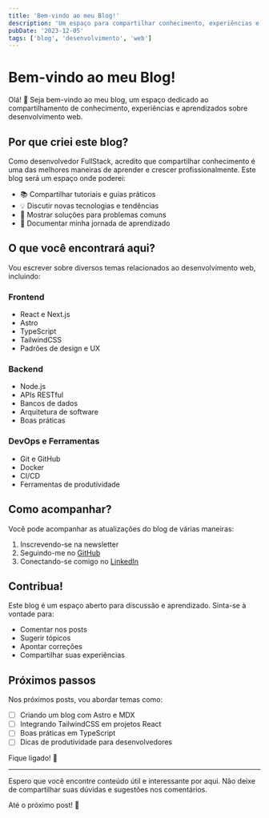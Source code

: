 ```yaml
---
title: 'Bem-vindo ao meu Blog!'
description: 'Um espaço para compartilhar conhecimento, experiências e aprendizados sobre desenvolvimento web.'
pubDate: '2023-12-05'
tags: ['blog', 'desenvolvimento', 'web']
---
```


# Bem-vindo ao meu Blog!

Olá! 👋 Seja bem-vindo ao meu blog, um espaço dedicado ao compartilhamento de conhecimento, experiências e aprendizados sobre desenvolvimento web.

## Por que criei este blog?

Como desenvolvedor FullStack, acredito que compartilhar conhecimento é uma das melhores maneiras de aprender e crescer profissionalmente. Este blog será um espaço onde poderei:

- 📚 Compartilhar tutoriais e guias práticos
- 💡 Discutir novas tecnologias e tendências
- 🔧 Mostrar soluções para problemas comuns
- 📝 Documentar minha jornada de aprendizado

## O que você encontrará aqui?

Vou escrever sobre diversos temas relacionados ao desenvolvimento web, incluindo:

### Frontend
- React e Next.js
- Astro
- TypeScript
- TailwindCSS
- Padrões de design e UX

### Backend
- Node.js
- APIs RESTful
- Bancos de dados
- Arquitetura de software
- Boas práticas

### DevOps e Ferramentas
- Git e GitHub
- Docker
- CI/CD
- Ferramentas de produtividade

## Como acompanhar?

Você pode acompanhar as atualizações do blog de várias maneiras:

1. Inscrevendo-se na newsletter
2. Seguindo-me no [GitHub](https://github.com/JulianoBC)
3. Conectando-se comigo no [LinkedIn](https://www.linkedin.com/in/juliano-beig-capretz/)

## Contribua!

Este blog é um espaço aberto para discussão e aprendizado. Sinta-se à vontade para:

- Comentar nos posts
- Sugerir tópicos
- Apontar correções
- Compartilhar suas experiências

## Próximos passos

Nos próximos posts, vou abordar temas como:

- [ ] Criando um blog com Astro e MDX
- [ ] Integrando TailwindCSS em projetos React
- [ ] Boas práticas em TypeScript
- [ ] Dicas de produtividade para desenvolvedores

Fique ligado! 🚀

---

Espero que você encontre conteúdo útil e interessante por aqui. Não deixe de compartilhar suas dúvidas e sugestões nos comentários.

Até o próximo post! 👋 